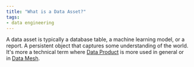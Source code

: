 ```yaml
---
title: "What is a Data Asset?"
tags:
- data engineering
---
```

A data asset is typically a database table, a machine learning model, or a report. A persistent object that captures some understanding of the world. It's more a technical term where [Data Product](term/data%20product.md) is more used in general or in [Data Mesh](term/data%20mesh.md).